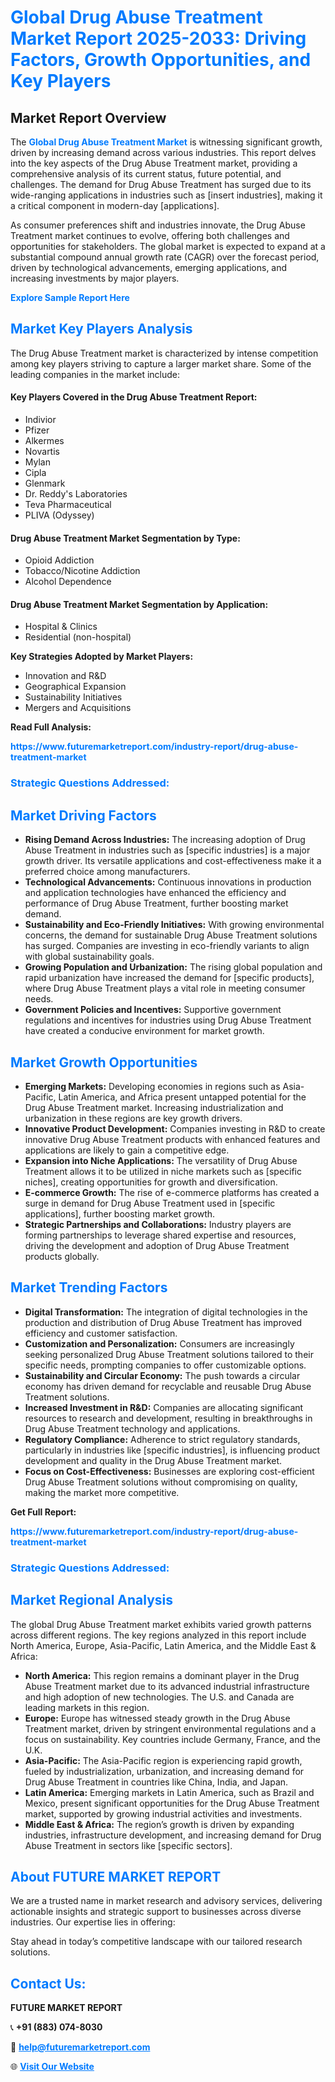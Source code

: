<h1 style="color: #007BFF;">Global Drug Abuse Treatment Market Report 2025-2033: Driving Factors, Growth Opportunities, and Key Players</h1>

<section id="overview">
<h2>Market Report Overview</h2>
<p>The <a href="https://www.futuremarketreport.com/industry-report/drug-abuse-treatment-market" style="color: #007BFF; text-decoration: none;"><strong>Global Drug Abuse Treatment Market</strong></a> is witnessing significant growth, driven by increasing demand across various industries. This report delves into the key aspects of the Drug Abuse Treatment market, providing a comprehensive analysis of its current status, future potential, and challenges. The demand for Drug Abuse Treatment has surged due to its wide-ranging applications in industries such as [insert industries], making it a critical component in modern-day [applications].</p>
<p>As consumer preferences shift and industries innovate, the Drug Abuse Treatment market continues to evolve, offering both challenges and opportunities for stakeholders. The global market is expected to expand at a substantial compound annual growth rate (CAGR) over the forecast period, driven by technological advancements, emerging applications, and increasing investments by major players.</p>
</section>

<section id="overview">
<p><a href="https://www.futuremarketreport.com/request-sample/reportId=28175" style="color: #007BFF; text-decoration: none;"><strong>Explore Sample Report Here</strong></a></p>
</section>

<section id="key-players">
<h2 style="color: #007BFF;">Market Key Players Analysis</h2>
<p>The Drug Abuse Treatment market is characterized by intense competition among key players striving to capture a larger market share. Some of the leading companies in the market include:</p>
<h4>Key Players Covered in the Drug Abuse Treatment Report:</h4>
<ul><li>Indivior</li><li>Pfizer</li><li>Alkermes</li><li>Novartis</li><li>Mylan</li><li>Cipla</li><li>Glenmark</li><li>Dr. Reddy&#039;s Laboratories</li><li>Teva Pharmaceutical</li><li>PLIVA (Odyssey)</li></ul>
<h4>Drug Abuse Treatment Market Segmentation by Type:</h4>
<ul><li>Opioid Addiction</li><li>Tobacco/Nicotine Addiction</li><li>Alcohol Dependence</li></ul>

<h4>Drug Abuse Treatment Market Segmentation by Application:</h4>
<ul><li>Hospital &amp; Clinics</li><li>Residential (non-hospital)</li></ul>
<p><strong>Key Strategies Adopted by Market Players:</strong></p>
<ul>
<li>Innovation and R&D</li>
<li>Geographical Expansion</li>
<li>Sustainability Initiatives</li>
<li>Mergers and Acquisitions</li>
</ul>
</section>

<section>
<p><strong>Read Full Analysis: </strong></p><a href="https://www.futuremarketreport.com/industry-report/drug-abuse-treatment-market" style="color: #007BFF; text-decoration: none;"><strong>https://www.futuremarketreport.com/industry-report/drug-abuse-treatment-market</strong></a>
<h3 style="color: #007BFF;">Strategic Questions Addressed:</h3>
</section>

<section id="driving-factors">
<h2 style="color: #007BFF;">Market Driving Factors</h2>
<ul>
<li><strong>Rising Demand Across Industries:</strong> The increasing adoption of Drug Abuse Treatment in industries such as [specific industries] is a major growth driver. Its versatile applications and cost-effectiveness make it a preferred choice among manufacturers.</li>
<li><strong>Technological Advancements:</strong> Continuous innovations in production and application technologies have enhanced the efficiency and performance of Drug Abuse Treatment, further boosting market demand.</li>
<li><strong>Sustainability and Eco-Friendly Initiatives:</strong> With growing environmental concerns, the demand for sustainable Drug Abuse Treatment solutions has surged. Companies are investing in eco-friendly variants to align with global sustainability goals.</li>
<li><strong>Growing Population and Urbanization:</strong> The rising global population and rapid urbanization have increased the demand for [specific products], where Drug Abuse Treatment plays a vital role in meeting consumer needs.</li>
<li><strong>Government Policies and Incentives:</strong> Supportive government regulations and incentives for industries using Drug Abuse Treatment have created a conducive environment for market growth.</li>
</ul>
</section>

<section id="growth-opportunities">
<h2 style="color: #007BFF;">Market Growth Opportunities</h2>
<ul>
<li><strong>Emerging Markets:</strong> Developing economies in regions such as Asia-Pacific, Latin America, and Africa present untapped potential for the Drug Abuse Treatment market. Increasing industrialization and urbanization in these regions are key growth drivers.</li>
<li><strong>Innovative Product Development:</strong> Companies investing in R&D to create innovative Drug Abuse Treatment products with enhanced features and applications are likely to gain a competitive edge.</li>
<li><strong>Expansion into Niche Applications:</strong> The versatility of Drug Abuse Treatment allows it to be utilized in niche markets such as [specific niches], creating opportunities for growth and diversification.</li>
<li><strong>E-commerce Growth:</strong> The rise of e-commerce platforms has created a surge in demand for Drug Abuse Treatment used in [specific applications], further boosting market growth.</li>
<li><strong>Strategic Partnerships and Collaborations:</strong> Industry players are forming partnerships to leverage shared expertise and resources, driving the development and adoption of Drug Abuse Treatment products globally.</li>
</ul>
</section>

<section id="trending-factors">
<h2 style="color: #007BFF;">Market Trending Factors</h2>
<ul>
<li><strong>Digital Transformation:</strong> The integration of digital technologies in the production and distribution of Drug Abuse Treatment has improved efficiency and customer satisfaction.</li>
<li><strong>Customization and Personalization:</strong> Consumers are increasingly seeking personalized Drug Abuse Treatment solutions tailored to their specific needs, prompting companies to offer customizable options.</li>
<li><strong>Sustainability and Circular Economy:</strong> The push towards a circular economy has driven demand for recyclable and reusable Drug Abuse Treatment solutions.</li>
<li><strong>Increased Investment in R&D:</strong> Companies are allocating significant resources to research and development, resulting in breakthroughs in Drug Abuse Treatment technology and applications.</li>
<li><strong>Regulatory Compliance:</strong> Adherence to strict regulatory standards, particularly in industries like [specific industries], is influencing product development and quality in the Drug Abuse Treatment market.</li>
<li><strong>Focus on Cost-Effectiveness:</strong> Businesses are exploring cost-efficient Drug Abuse Treatment solutions without compromising on quality, making the market more competitive.</li>
</ul>
</section>

<section>
<p><strong>Get Full Report: </strong></p><a href="https://www.futuremarketreport.com/industry-report/drug-abuse-treatment-market" style="color: #007BFF; text-decoration: none;"><strong>https://www.futuremarketreport.com/industry-report/drug-abuse-treatment-market</strong></a>
<h3 style="color: #007BFF;">Strategic Questions Addressed:</h3>
</section>


<section id="regional-analysis">
<h2 style="color: #007BFF;">Market Regional Analysis</h2>
<p>The global Drug Abuse Treatment market exhibits varied growth patterns across different regions. The key regions analyzed in this report include North America, Europe, Asia-Pacific, Latin America, and the Middle East & Africa:</p>
<ul>
<li><strong>North America:</strong> This region remains a dominant player in the Drug Abuse Treatment market due to its advanced industrial infrastructure and high adoption of new technologies. The U.S. and Canada are leading markets in this region.</li>
<li><strong>Europe:</strong> Europe has witnessed steady growth in the Drug Abuse Treatment market, driven by stringent environmental regulations and a focus on sustainability. Key countries include Germany, France, and the U.K.</li>
<li><strong>Asia-Pacific:</strong> The Asia-Pacific region is experiencing rapid growth, fueled by industrialization, urbanization, and increasing demand for Drug Abuse Treatment in countries like China, India, and Japan.</li>
<li><strong>Latin America:</strong> Emerging markets in Latin America, such as Brazil and Mexico, present significant opportunities for the Drug Abuse Treatment market, supported by growing industrial activities and investments.</li>
<li><strong>Middle East & Africa:</strong> The region’s growth is driven by expanding industries, infrastructure development, and increasing demand for Drug Abuse Treatment in sectors like [specific sectors].</li>
</ul>
</section>

<footer>
<h2 style="color: #007BFF;">About FUTURE MARKET REPORT</h2>
<p>We are a trusted name in market research and advisory services, delivering actionable insights and strategic support to businesses across diverse industries. Our expertise lies in offering:</p>

<p>Stay ahead in today’s competitive landscape with our tailored research solutions.</p>

<h2 style="color: #007BFF;">Contact Us:</h2>
<p><strong>FUTURE MARKET REPORT</strong></p>
<p>📞 <strong>+91 (883) 074-8030</strong></p>
<p>📧 <strong><a href="mailto:help@futuremarketreport.com" style="color: #007BFF;">help@futuremarketreport.com</a></strong></p>
<p>🌐 <strong><a href="https://www.futuremarketreport.com/" style="color: #007BFF;">Visit Our Website</a></strong></p>
</footer>